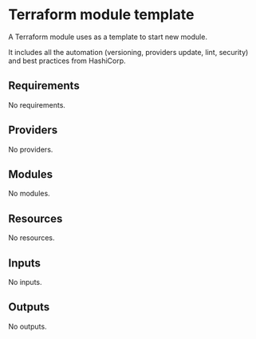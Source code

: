 # Terraform module template

A Terraform module uses as a template to start new module.

It includes all the automation (versioning, providers update, lint, security) and best practices from HashiCorp.

<!-- BEGINNING OF PRE-COMMIT-TERRAFORM DOCS HOOK -->
## Requirements

No requirements.

## Providers

No providers.

## Modules

No modules.

## Resources

No resources.

## Inputs

No inputs.

## Outputs

No outputs.
<!-- END OF PRE-COMMIT-TERRAFORM DOCS HOOK -->
